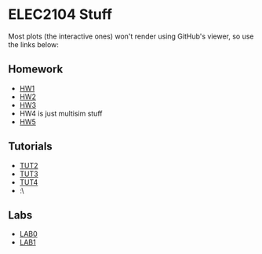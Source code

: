 # ELEC2104 Stuff

Most plots (the interactive ones) won't render using GitHub's viewer, so use the links below:

## Homework

 - [HW1](http://nbviewer.ipython.org/github/mridsole/elec2104/blob/master/HW1/HW1.ipynb)
 - [HW2](http://nbviewer.ipython.org/github/mridsole/elec2104/blob/master/HW2/HW2.ipynb)
 - [HW3](http://nbviewer.ipython.org/github/mridsole/elec2104/blob/master/HW3/HW3.ipynb)
 - HW4 is just multisim stuff
 - [HW5](http://nbviewer.ipython.org/github/mridsole/elec2104/blob/master/HW5/HW5.ipynb)


## Tutorials

 - [TUT2](http://nbviewer.ipython.org/github/mridsole/elec2104/blob/master/TUT2/TUT2.ipynb)
 - [TUT3](http://nbviewer.ipython.org/github/mridsole/elec2104/blob/master/TUT3/TUT3.ipynb)
 - [TUT4](http://nbviewer.ipython.org/github/mridsole/elec2104/blob/master/TUT4/TUT4.ipynb)
 - :\


## Labs

 - [LAB0](http://nbviewer.ipython.org/github/mridsole/elec2104/blob/master/LAB0/LAB0.ipynb)
 - [LAB1](http://nbviewer.ipython.org/github/mridsole/elec2104/blob/master/LAB1/LAB1.ipynb)
